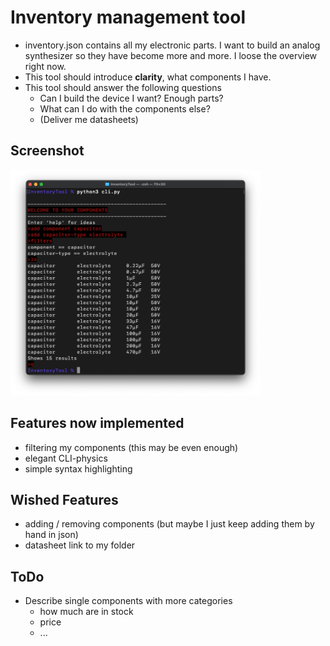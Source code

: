 # Inventory management tool

- inventory.json contains all my electronic parts. I want to build an analog synthesizer so they have become more and more. I loose the overview right now.
- This tool should introduce **clarity**, what components I have.
- This tool should answer the following questions
    - Can I build the device I want? Enough parts?
    - What can I do with the components else?
    - (Deliver me datasheets)

## Screenshot

<img src=images/image1.png width=400>


## Features now implemented
- filtering my components (this may be even enough)
- elegant CLI-physics
- simple syntax highlighting

## Wished Features
- adding / removing components (but maybe I just keep adding them by hand in json)
- datasheet link to my folder


## ToDo
- Describe single components with more categories
    - how much are in stock
    - price
    - ...
  